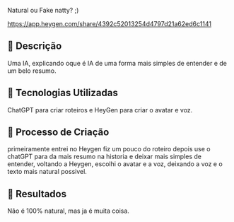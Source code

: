 Natural ou Fake natty? ;)

https://app.heygen.com/share/4392c52013254d4797d21a62ed6c1141

## 📒 Descrição
Uma IA, explicando oque é IA de uma forma mais simples de entender e de um belo resumo.

## 🤖 Tecnologias Utilizadas
ChatGPT para criar roteiros e HeyGen para criar o avatar e voz.

## 🧐 Processo de Criação
primeiramente entrei no Heygen fiz um pouco do roteiro depois use o chatGPT para da mais resumo na historia e deixar mais simples de entender, voltando a Heygen, escolhi o avatar e a voz, deixando a voz e o texto mais natural possivel.

## 🚀 Resultados
Não é 100% natural, mas ja é muita coisa.
